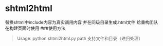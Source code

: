 shtml2html
====================
替换shtml中include内容为真实调用内容 并在同级目录生成.html文件
给重构团队在构建页面时使用
###使用方法
>Usage: python shtml2html.py path
支持文件和目录（递归处理）
